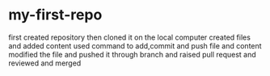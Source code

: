 # my-first-repo
first created repository
then cloned it on the local computer
created files and added content
used command to add,commit and push file and content
modified the file and pushed it through branch
and raised pull request and reviewed and merged
